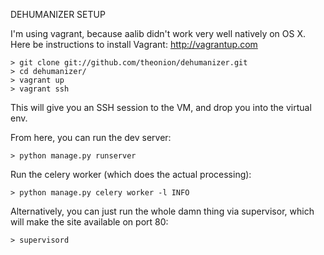 DEHUMANIZER SETUP

I'm using vagrant, because aalib didn't work very well natively on OS X. Here be instructions to install Vagrant: http://vagrantup.com

    > git clone git://github.com/theonion/dehumanizer.git
    > cd dehumanizer/
    > vagrant up
    > vagrant ssh

This will give you an SSH session to the VM, and drop you into the virtual env. 

From here, you can run the dev server:

    > python manage.py runserver

Run the celery worker (which does the actual processing):

    > python manage.py celery worker -l INFO

Alternatively, you can just run the whole damn thing via supervisor, which will make the site available on port 80:

    > supervisord